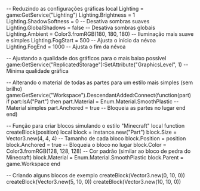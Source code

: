 -- Reduzindo as configurações gráficas
local Lighting = game:GetService("Lighting")
Lighting.Brightness = 1
Lighting.ShadowSoftness = 0  -- Desativa sombras suaves
Lighting.GlobalShadows = false  -- Desativa sombras globais
Lighting.Ambient = Color3.fromRGB(180, 180, 180)  -- Iluminação mais suave e simples
Lighting.FogStart = 500  -- Ajusta o início da névoa
Lighting.FogEnd = 1000  -- Ajusta o fim da névoa

-- Ajustando a qualidade dos gráficos para o mais baixo possível
game:GetService("ReplicatedStorage"):SetAttribute("GraphicsLevel", 1)  -- Mínima qualidade gráfica

-- Alterando o material de todas as partes para um estilo mais simples (sem brilho)
game:GetService("Workspace").DescendantAdded:Connect(function(part)
    if part:IsA("Part") then
        part.Material = Enum.Material.SmoothPlastic  -- Material simples
        part.Anchored = true  -- Bloqueia as partes no lugar
    end
end)

-- Função para criar blocos simulando o estilo "Minecraft"
local function createBlock(position)
    local block = Instance.new("Part")
    block.Size = Vector3.new(4, 4, 4)  -- Tamanho de cada bloco
    block.Position = position
    block.Anchored = true  -- Bloqueia o bloco no lugar
    block.Color = Color3.fromRGB(128, 128, 128)  -- Cor padrão (similar ao bloco de pedra do Minecraft)
    block.Material = Enum.Material.SmoothPlastic
    block.Parent = game.Workspace
end

-- Criando alguns blocos de exemplo
createBlock(Vector3.new(0, 10, 0))
createBlock(Vector3.new(5, 10, 0))
createBlock(Vector3.new(10, 10, 0))
